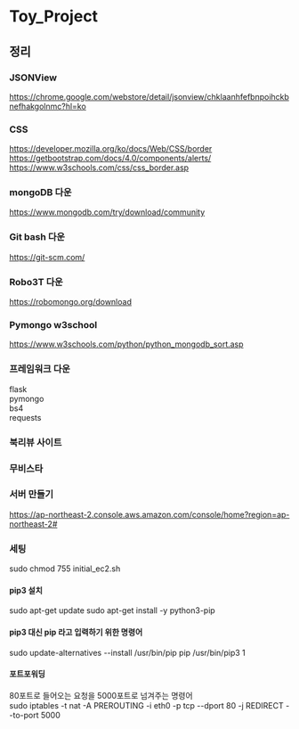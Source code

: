 # Toy_Project      

## 정리     


### JSONView         
https://chrome.google.com/webstore/detail/jsonview/chklaanhfefbnpoihckbnefhakgolnmc?hl=ko


### CSS
https://developer.mozilla.org/ko/docs/Web/CSS/border     
https://getbootstrap.com/docs/4.0/components/alerts/     
https://www.w3schools.com/css/css_border.asp     

### mongoDB 다운
https://www.mongodb.com/try/download/community

### Git bash 다운
https://git-scm.com/
### Robo3T 다운 
https://robomongo.org/download
### Pymongo w3school
https://www.w3schools.com/python/python_mongodb_sort.asp
### 프레임워크 다운     
flask     
pymongo    
bs4     
requests     
### 북리뷰 사이트 
### 무비스타
      
### 서버 만들기
https://ap-northeast-2.console.aws.amazon.com/console/home?region=ap-northeast-2#
### 세팅
sudo chmod 755 initial_ec2.sh     
#### pip3 설치
sudo apt-get update
sudo apt-get install -y python3-pip

#### pip3 대신 pip 라고 입력하기 위한 명령어
sudo update-alternatives --install /usr/bin/pip pip /usr/bin/pip3 1

#### 포트포워딩
80포트로 들어오는 요청을 5000포트로 넘겨주는 명령어     
sudo iptables -t nat -A PREROUTING -i eth0 -p tcp --dport 80 -j REDIRECT --to-port 5000
